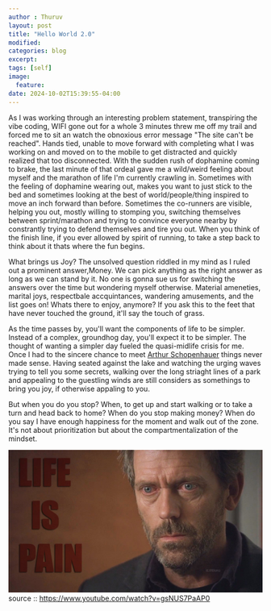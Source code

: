```yaml
---
author : Thuruv
layout: post
title: "Hello World 2.0"
modified:
categories: blog
excerpt:
tags: [self]
image:
  feature:
date: 2024-10-02T15:39:55-04:00
---
```

As I was working through an interesting problem statement, transpiring the vibe coding, WIFI gone out for a whole 3 minutes threw me off my trail and forced me to sit an watch the obnoxious error message "The site can't be reached". Hands tied, unable to move forward with completing what I was working on and moved on to the mobile to get distracted and quickly realized that too disconnected. With the sudden rush of dophamine coming to brake, the last minute of that ordeal gave me a wild/weird feeling about myself and the marathon of life I'm currently crawling in. Sometimes with the feeling of dophamine wearing out, makes you want to just stick to the bed and sometimes looking at the best of world/people/thing inspired to move an inch forward than before. Sometimes the co-runners are visible, helping you out, mostly willing to stomping you, switching themselves between sprint/marathon and trying to convince everyone nearby by constrantly trying to defend themselves and tire you out. When you think of the finish line, if you ever allowed by spirit of running, to take a step back to think about it thats where the fun begins.

What brings us Joy? The unsolved question riddled in my mind as I ruled out a prominent answer,Money. We can pick anything as the right answer as long as we can stand by it. No one is gonna sue us for switching the answers over the
time but wondering myself otherwise. Material ameneties, marital joys, respectbale accquintances, wandering amusements, and the list goes on!  Whats there to enjoy, anymore? If you ask this to the feet that have never touched the ground, it'll say the touch of grass.

As the time passes by, you'll want the components of life to be simpler. Instead of a complex, groundhog day, you'll expect it to be simpler. The thought of wanting a simpler day fueled the quasi-midlife crisis for me. Once I had to the sincere chance to meet [Arthur Schopenhauer](https://en.wikipedia.org/wiki/Arthur_Schopenhauer) things never made sense. Having seated against the lake and watching the urging waves trying to tell you some secrets, walking over the long striaght lines of a park and appealing to the guestling winds are still considers as somethings to bring you joy, if otherwise appaling to you.

But when you do you stop? When, to get up and start walking or to take a turn and head back to home? When do you stop making money? When do you say I have enough happiness for the moment and walk out of the zone. It's not about prioritization but about the compartmentalization of the mindset. 


![alt text](image.png)
source :: https://www.youtube.com/watch?v=gsNUS7PaAP0
